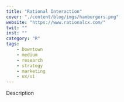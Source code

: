 ```yaml
---
title: "Rational Interaction"
cover: "./content/blog/imgs/hamburgers.png"
website: "https://www.rationalcx.com/"
twit: ""
inst: ""
category: "R"
tags:
    - Downtown
    - medium
    - research
    - strategy
    - marketing
    - ux/ui
---
```


Description
